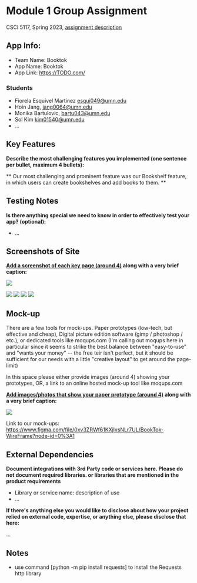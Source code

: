 # Module 1 Group Assignment

CSCI 5117, Spring 2023, [assignment description](https://canvas.umn.edu/courses/355584/pages/project-1)

## App Info:

* Team Name: Booktok
* App Name: Booktok
* App Link: <https://TODO.com/>

### Students

* Fiorela Esquivel Martinez esqui049@umn.edu
* Hoin Jang, jang0064@umn.edu
* Monika Bartulovic, bartu043@umn.edu
* Sol Kim kim01540@umn.edu
* ...


## Key Features

**Describe the most challenging features you implemented
(one sentence per bullet, maximum 4 bullets):**

** Our most challenging and prominent feature was our Bookshelf feature, in which users can create bookshelves and add books to them.
** 

## Testing Notes

**Is there anything special we need to know in order to effectively test your app? (optional):**

* ...


## Screenshots of Site

**[Add a screenshot of each key page (around 4)](https://stackoverflow.com/questions/10189356/how-to-add-screenshot-to-readmes-in-github-repository)
along with a very brief caption:**

![](https://media.giphy.com/media/o0vwzuFwCGAFO/giphy.gif)

![](static/images/landingpage.png?raw=true)
![](static/images/searchresultspage.png?raw=true)
![](static/images/accountpage.png?raw=true)
![](static/images/bookshelfpage.png?raw=true)

## Mock-up 

There are a few tools for mock-ups. Paper prototypes (low-tech, but effective and cheap), Digital picture edition software (gimp / photoshop / etc.), or dedicated tools like moqups.com (I'm calling out moqups here in particular since it seems to strike the best balance between "easy-to-use" and "wants your money" -- the free teir isn't perfect, but it should be sufficient for our needs with a little "creative layout" to get around the page-limit)

In this space please either provide images (around 4) showing your prototypes, OR, a link to an online hosted mock-up tool like moqups.com

**[Add images/photos that show your paper prototype (around 4)](https://stackoverflow.com/questions/10189356/how-to-add-screenshot-to-readmes-in-github-repository) along with a very brief caption:**

![](https://media.giphy.com/media/26ufnwz3wDUli7GU0/giphy.gif)


Link to our mock-ups: https://www.figma.com/file/0xv3ZRWf61KXjlvsNLr7UL/BookTok-WireFrame?node-id=0%3A1


## External Dependencies

**Document integrations with 3rd Party code or services here.
Please do not document required libraries. or libraries that are mentioned in the product requirements**

* Library or service name: description of use
* ...

**If there's anything else you would like to disclose about how your project
relied on external code, expertise, or anything else, please disclose that
here:**

...


## Notes

* use command [python -m pip install requests] to install the Requests http library
